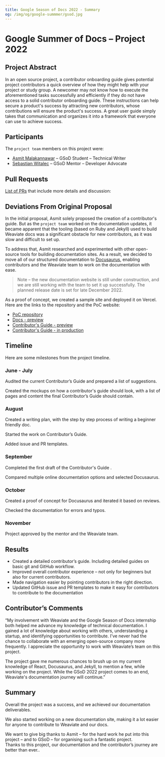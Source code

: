 ```yaml
---
title: Google Season of Docs 2022 - Summary
og: /img/og/google-summmer/gsod.jpg
---
```


# Google Summer of Docs – Project 2022

## Project Abstract

In an open source project, a contributor onboarding guide gives potential project contributors a quick overview of how they might help with your project or study group. A newcomer may not know how to execute the aforementioned tasks successfully and efficiently if they do not have access to a solid contributor onboarding guide. These instructions can help secure a product's success by attracting new contributors, whose contributions will ensure the product's success. A great user guide simply takes that communication and organizes it into a framework that everyone can use to achieve success.

## Participants

The `project team` members on this project were:

* [Asmit Malakannawar](https://github.com/Asmit2952) – GSoD Student – Technical Writer
* [Sebastian Witalec](https://github.com/sebawita) – GSoD Mentor – Developer Advocate

## Pull Requests

[List of PRs](https://github.com/semi-technologies/weaviate-io/pulls?q=is%3Apr+author%3AAsmit2952+) that include more details and discussion:

## Deviations From Original Proposal

In the initial proposal, Asmit solely proposed the creation of a contributor's guide. But as the `project team` worked on the documentation updates, it became apparent that the tooling (based on Ruby and Jekyll) used to build Weaviate docs was a significant obstacle for new contributors, as it was slow and difficult to set up.

To address that, Asmit researched and experimented with other open-source tools for building documentation sites. As a result, we decided to move all of our structured documentation to [Docusaurus](https://docusaurus.io/), enabling contributors and the Weaviate team to work on the documentation with ease. 

> Note – the new documentation website is still under construction, and we are still working with the team to set it up successfully. The planned release date is set for late December 2022.

As a proof of concept, we created a sample site and deployed it on Vercel. Here are the links to the repository and the PoC website:

* [PoC repository](https://github.com/Asmit2952/weaviate-docusaurus)
* [Docs - preview](https://weaviate-docusaurus.vercel.app/developers/weaviate/)
* [Contributor's Guide - preview](https://weaviate-docusaurus.vercel.app/developers/contributor-guide/)
* [Contributor's Guide - in production](https://docs.weaviate.io/contributor-guide/)

## Timeline
Here are some milestones from the project timeline.

### **June - July**
Audited the current Contributor’s Guide and prepared a list of suggestions.

Created the mockups on how a contributor's guide should look, with a list of pages and content the final Contributor’s Guide should contain.

### **August**
Created a writing plan, with the step by step process of writing a beginner friendly doc.

Started the work on Contributor’s Guide.

Added issue and PR templates.

### **September**
Completed the first draft of the Contributor's Guide . 

Compared multiple online documentation options and selected Docusaurus.

### **October**
Created a proof of concept for Docusaurus and iterated it based on reviews.

Checked the documentation for errors and typos.

### **November**
Project approved by the mentor and the Weaviate team.

## Results

* Created a detailed contributor’s guide. Including detailed guides on basic git and GitHub workflow.
* Improved overall contributor experience – not only for beginners but also for current contributors.
* Made navigation easier by pointing contributors in the right direction.
* Updated GitHub issue and PR templates to make it easy for contributors to contribute to the documentation

## Contributor’s Comments

“My involvement with Weaviate and the Google Season of Docs internship both helped me advance my knowledge of technical documentation. I gained a lot of knowledge about working with others, understanding a startup, and identifying opportunities to contribute. I've never had the chance to collaborate with an emerging open-source company more frequently. I appreciate the opportunity to work with Weaviate’s team on this project.

The project gave me numerous chances to brush up on my current knowledge of React, Docusaurus, and Jekyll, to mention a few, while working on the project. While the GSoD 2022 project comes to an end, Weaviate's documentation journey will continue.”

## Summary
Overall the project was a success, and we achieved our documentation deliverables.

We also started working on a new documentation site, making it a lot easier for anyone to contribute to Weaviate and our docs.

We want to give big thanks to Asmit – for the hard work he put into this project – and to GSoD – for organising such a fantastic project.<br/>
Thanks to this project, our documentation and the contributor’s journey are better than ever..
